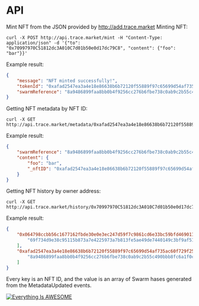 # API
Mint NFT from the JSON provided by http://add.trace.market 
Minting NFT:

```
curl -X POST http://api.trace.market/mint -H "Content-Type: application/json" -d '{"to": "0x70997970C51812dc3A010C7d01b50e0d17dc79C8", "content": {"foo": "bar"}}'
```

Example result:

```json
{
    "message": "NFT minted successfully!",
    "tokenId": "0xafad2547ea3a4e18e86638b6b72120f55889f97c65699d54af735ac60f729f25",
    "swarmReference": "8a9486899faa8bb0b4f9256cc276b6fbe738c0ab9c2b55c490bbb8fc6a1f0c1e"
}
```

Getting NFT metadata by NFT ID:

```
curl -X GET http://api.trace.market/metadata/0xafad2547ea3a4e18e86638b6b72120f55889f97c65699d54af735ac60f729f25
```

Example result:

```json
{
    "swarmReference": "8a9486899faa8bb0b4f9256cc276b6fbe738c0ab9c2b55c490bbb8fc6a1f0c1e",
    "content": {
        "foo": "bar",
        "_nftID": "0xafad2547ea3a4e18e86638b6b72120f55889f97c65699d54af735ac60f729f25"
    }
}
```

Getting NFT history by owner address:

```
curl -X GET http://api.trace.market/history/0x70997970C51812dc3A010C7d01b50e0d17dc79C8
```

Example result:

```json
{
    "0x064798ccbb56c1677162fbde30e0e3ec247d59f7c9861cd6e33bc59bfd469011": [
        "69f734d9e38c95115b873a7e4225973a7b813fe5ae49de7440149c3bf9af51cb"
    ],
    "0xafad2547ea3a4e18e86638b6b72120f55889f97c65699d54af735ac60f729f25": [
        "8a9486899faa8bb0b4f9256cc276b6fbe738c0ab9c2b55c490bbb8fc6a1f0c1e"
    ]
}
```

Every key is an NFT ID, and the value is an array of Swarm hases generated from the MetadataUpdated events.

[![Everything Is AWESOME](https://img.youtube.com/vi/HqnsjQ7K9HU/0.jpg)](https://www.youtube.com/watch?v=HqnsjQ7K9HU "Demo")
